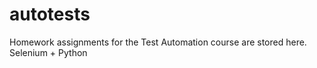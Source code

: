 # autotests

Homework assignments for the Test Automation course are stored here. Selenium + Python
